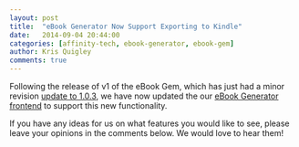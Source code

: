 ```yaml
---
layout: post
title:  "eBook Generator Now Support Exporting to Kindle"
date:   2014-09-04 20:44:00
categories: [affinity-tech, ebook-generator, ebook-gem]
author: Kris Quigley
comments: true
---
```


Following the release of v1 of the eBook Gem, which has just had a minor revision
 [update to 1.0.3](https://github.com/krisquigley/ebook_generator), we have now
 updated the our [eBook Generator frontend](http://ebook-generator.affinity-tech.com/)
  to support this new functionality.

If you have any ideas for us on what features you would like to see, please
leave your opinions in the comments below. We would love to hear them!
